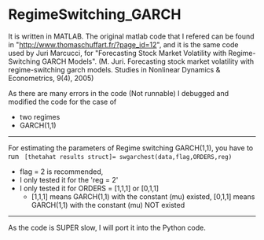 # RegimeSwitching_GARCH

It is written in MATLAB. 
The original matlab code that I refered can be found in "http://www.thomaschuffart.fr/?page_id=12",
and it is the same code used by Juri Marcucci, for "Forecasting Stock Market Volatility with Regime-Switching GARCH Models". (M. Juri. Forecasting stock market volatility with regime-switching garch models. Studies in Nonlinear Dynamics & Econometrics, 9(4), 2005) 

As there are many errors in the code (Not runnable) I debugged and modified the code for the case of 
* two regimes 
* GARCH(1,1) 

<hr> 
For estimating the parameters of Regime switching GARCH(1,1), 
you have to run 
<code> [thetahat results struct]= swgarchest(data,flag,ORDERS,reg) </code>

* flag = 2 is recommended, 
* I only tested it for the 'reg = 2'
* I only tested it for ORDERS = [1,1,1] or  [0,1,1]
  * [1,1,1] means GARCH(1,1) with the constant (mu) existed, [0,1,1] means GARCH(1,1) with the constant (mu) NOT existed

<hr> 
As the code is SUPER slow, I will port it into the Python code. 

